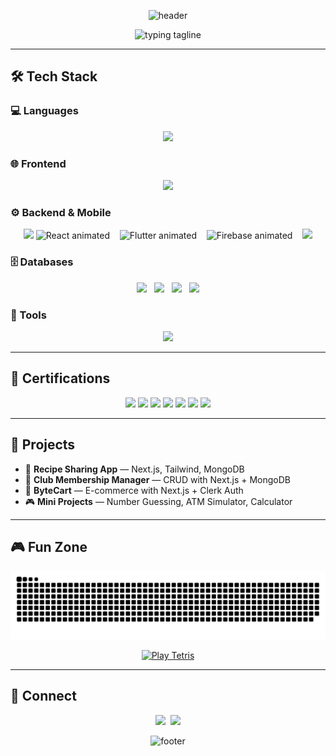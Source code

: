 <!-- ====== HEADER ====== -->
<p align="center">
  <img src="https://capsule-render.vercel.app/api?type=rect&color=0:8A2BE2,100:00FFFF&height=100&section=header&text=Muhammad%20Haseeb%20Hassan&fontSize=36&fontAlign=50&fontColor=FFFFFF&font=Orbitron&animation=twinkling" alt="header" style="max-width: 100%; height: auto;"/>
</p>

<p align="center">
  <img src="https://readme-typing-svg.demolab.com?font=Orbitron&weight=600&size=20&duration=3000&pause=1000&color=00FFFF&center=true&vCenter=true&width=650&lines=Full+Stack+%26+Mobile+Developer;Flutter+%7C+React+%7C+Next.js+%7C+Firebase+%7C+MongoDB;Clean+Code+%7C+Scalable+Apps+%7C+Smooth+UI" alt="typing tagline" style="max-width: 100%; height: auto;" />
</p>

---

## 🛠️ Tech Stack

### 💻 Languages  
<p align="center">
  <img src="https://skillicons.dev/icons?i=c,cpp,java,js,python,dart" height="50" style="max-width: 100%; height: auto;"/>
</p>

### 🌐 Frontend  
<p align="center">
  <img src="https://skillicons.dev/icons?i=html,css,tailwind,react,nextjs,wordpress" height="50" style="max-width: 100%; height: auto;"/>
</p>

### ⚙️ Backend & Mobile  
<p align="center">
  <img src="https://skillicons.dev/icons?i=nodejs" height="50" style="max-width: 100%; height: auto;"/> 
  <img src="https://media.giphy.com/media/eNAsjO55tPbgaor7ma/giphy.gif" height="60" alt="React animated" style="max-width: 100%; height: auto;"/> &nbsp;&nbsp;
  <img src="https://media.giphy.com/media/du3J3cXyzhj75IOgvA/giphy.gif" height="60" alt="Flutter animated" style="max-width: 100%; height: auto;"/> &nbsp;&nbsp;
  <img src="https://media.giphy.com/media/Ri2TUcKlaOcaDBxFpY/giphy.gif" height="60" alt="Firebase animated" style="max-width: 100%; height: auto;"/> &nbsp;&nbsp;
  <img src="https://skillicons.dev/icons?i=express" height="50" style="max-width: 100%; height: auto;"/>
</p>

### 🗄️ Databases  
<p align="center">
  <img src="https://media.giphy.com/media/cmCEsJZHYBPels360q/giphy.gif" height="55" style="max-width: 100%; height: auto;"/>&nbsp;&nbsp;
  <img src="https://skillicons.dev/icons?i=mongodb&theme=dark" height="55" style="max-width: 100%; height: auto;"/>&nbsp;&nbsp;
  <img src="https://skillicons.dev/icons?i=firebase&theme=dark" height="55" style="max-width: 100%; height: auto;"/>&nbsp;&nbsp;
  <img src="https://skillicons.dev/icons?i=postgresql&theme=dark" height="55" style="max-width: 100%; height: auto;"/>
</p>

### 🔧 Tools  
<p align="center">
  <img src="https://skillicons.dev/icons?i=git,github,linux,postman,vscode" height="50" style="max-width: 100%; height: auto;"/>
</p>

---

## 📜 Certifications
<p align="center">
  <img src="https://img.shields.io/badge/Flutter%20%26%20Dart-Complete%20App%20Development-0a84ff?style=for-the-badge&logo=flutter&logoColor=white" style="max-width: 100%; height: auto;"/>  
  <img src="https://img.shields.io/badge/Introduction%20to%20Java-Coursera-ff7a00?style=for-the-badge&logo=java" style="max-width: 100%; height: auto;"/>  
  <img src="https://img.shields.io/badge/Crash%20Course%20on%20Python-Google-ffd343?style=for-the-badge&logo=python&logoColor=black" style="max-width: 100%; height: auto;"/>  
  <img src="https://img.shields.io/badge/Flutter%20%26%20Dart-IBM-6a5acd?style=for-the-badge&logo=ibm&logoColor=white" style="max-width: 100%; height: auto;"/>  
  <img src="https://img.shields.io/badge/Data%20Persistence%20%26%20Firebase-Packt-fbbc04?style=for-the-badge&logo=firebase&logoColor=black" style="max-width: 100%; height: auto;"/>  
  <img src="https://img.shields.io/badge/Getting%20Started%20with%20Flutter-Packt-7b61ff?style=for-the-badge&logo=flutter&logoColor=white" style="max-width: 100%; height: auto;"/>  
  <img src="https://img.shields.io/badge/Advanced%20Flutter%20UI-Packt-00c2ff?style=for-the-badge&logo=flutter&logoColor=white" style="max-width: 100%; height: auto;"/>
</p>

---

## 🚀 Projects
- 📱 **Recipe Sharing App** — Next.js, Tailwind, MongoDB  
- 👥 **Club Membership Manager** — CRUD with Next.js + MongoDB  
- 🛒 **ByteCart** — E-commerce with Next.js + Clerk Auth  
- 🎮 **Mini Projects** — Number Guessing, ATM Simulator, Calculator  

---

## 🎮 Fun Zone
<p align="center">
  <img src="https://raw.githubusercontent.com/Platane/snk/output/github-contribution-grid-snake-dark.svg" alt="snake animation" style="max-width: 100%; height: auto;"/>
</p>


<!-- Play Tetris -->
<p align="center">
  <a href="https://tetris-play.vercel.app/" target="_blank">
    <img src="https://img.shields.io/badge/Play%20Tetris-%F0%9F%8E%B2-blue?style=for-the-badge&logo=github" alt="Play Tetris"/>
  </a>
</p>


---

## 🔗 Connect
<p align="center">
  <a href="https://www.linkedin.com/in/muhammad-haseeb-hassan-9397a22b5"><img src="https://skillicons.dev/icons?i=linkedin" height="45" style="max-width: 100%; height: auto;"/></a>&nbsp;
  <a href="https://github.com/mhaseebhassan"><img src="https://skillicons.dev/icons?i=github" height="45" style="max-width: 100%; height: auto;"/></a>
</p>

<p align="center">
  <img src="https://capsule-render.vercel.app/api?type=waving&color=0:8A2BE2,100:00FFFF&height=120&section=footer" alt="footer"/>
</p>



